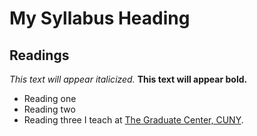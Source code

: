 # My Syllabus Heading
## Readings
*This text will appear italicized.*
**This text will appear bold.**
- Reading one
- Reading two
- Reading three
I teach at [The Graduate Center, CUNY](https://www.gc.cuny.edu).
